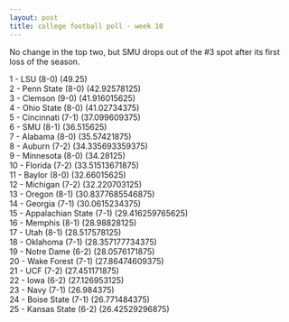 ```yaml
---
layout: post
title: college football poll - week 10
---
```


No change in the top two, but SMU drops out of the #3 spot after its
first loss of the season.

1 - LSU (8-0) (49.25)  
2 - Penn State (8-0) (42.92578125)  
3 - Clemson (9-0) (41.916015625)  
4 - Ohio State (8-0) (41.02734375)  
5 - Cincinnati (7-1) (37.099609375)  
6 - SMU (8-1) (36.515625)  
7 - Alabama (8-0) (35.57421875)  
8 - Auburn (7-2) (34.335693359375)  
9 - Minnesota (8-0) (34.28125)  
10 - Florida (7-2) (33.51513671875)  
11 - Baylor (8-0) (32.66015625)  
12 - Michigan (7-2) (32.220703125)  
13 - Oregon (8-1) (30.8377685546875)  
14 - Georgia (7-1) (30.0615234375)  
15 - Appalachian State (7-1) (29.416259765625)  
16 - Memphis (8-1) (28.98828125)  
17 - Utah (8-1) (28.517578125)  
18 - Oklahoma (7-1) (28.357177734375)  
19 - Notre Dame (6-2) (28.0576171875)  
20 - Wake Forest (7-1) (27.86474609375)  
21 - UCF (7-2) (27.451171875)  
22 - Iowa (6-2) (27.126953125)  
23 - Navy (7-1) (26.984375)  
24 - Boise State (7-1) (26.771484375)  
25 - Kansas State (6-2) (26.42529296875)  
